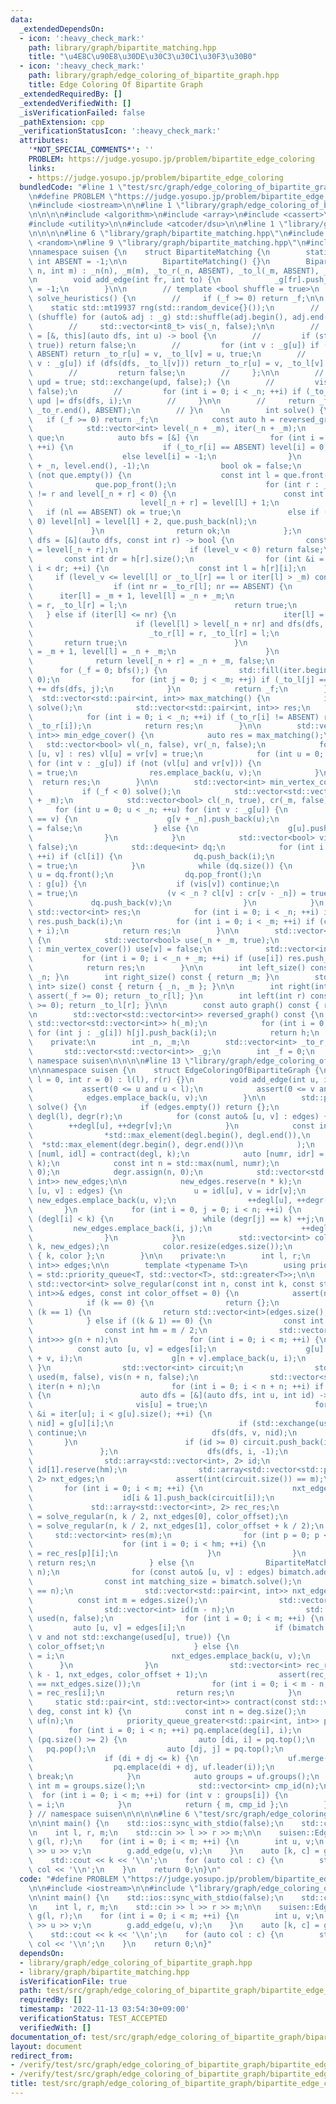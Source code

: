 ```yaml
---
data:
  _extendedDependsOn:
  - icon: ':heavy_check_mark:'
    path: library/graph/bipartite_matching.hpp
    title: "\u4E8C\u90E8\u30DE\u30C3\u30C1\u30F3\u30B0"
  - icon: ':heavy_check_mark:'
    path: library/graph/edge_coloring_of_bipartite_graph.hpp
    title: Edge Coloring Of Bipartite Graph
  _extendedRequiredBy: []
  _extendedVerifiedWith: []
  _isVerificationFailed: false
  _pathExtension: cpp
  _verificationStatusIcon: ':heavy_check_mark:'
  attributes:
    '*NOT_SPECIAL_COMMENTS*': ''
    PROBLEM: https://judge.yosupo.jp/problem/bipartite_edge_coloring
    links:
    - https://judge.yosupo.jp/problem/bipartite_edge_coloring
  bundledCode: "#line 1 \"test/src/graph/edge_coloring_of_bipartite_graph/bipartite_edge_coloring.test.cpp\"\
    \n#define PROBLEM \"https://judge.yosupo.jp/problem/bipartite_edge_coloring\"\n\
    \n#include <iostream>\n\n#line 1 \"library/graph/edge_coloring_of_bipartite_graph.hpp\"\
    \n\n\n\n#include <algorithm>\n#include <array>\n#include <cassert>\n#include <queue>\n\
    #include <utility>\n\n#include <atcoder/dsu>\n\n#line 1 \"library/graph/bipartite_matching.hpp\"\
    \n\n\n\n#line 6 \"library/graph/bipartite_matching.hpp\"\n#include <deque>\n#include\
    \ <random>\n#line 9 \"library/graph/bipartite_matching.hpp\"\n#include <vector>\n\
    \nnamespace suisen {\n    struct BipartiteMatching {\n        static constexpr\
    \ int ABSENT = -1;\n\n        BipartiteMatching() {}\n        BipartiteMatching(int\
    \ n, int m) : _n(n), _m(m), _to_r(_n, ABSENT), _to_l(_m, ABSENT), _g(n + m) {}\n\
    \n        void add_edge(int fr, int to) {\n            _g[fr].push_back(to), _f\
    \ = -1;\n        }\n\n        // template <bool shuffle = true>\n        // int\
    \ solve_heuristics() {\n        //     if (_f >= 0) return _f;\n\n        // \
    \    static std::mt19937 rng(std::random_device{}());\n        //     if constexpr\
    \ (shuffle) for (auto& adj : _g) std::shuffle(adj.begin(), adj.end(), rng);\n\n\
    \        //     std::vector<int8_t> vis(_n, false);\n\n        //     auto dfs\
    \ = [&, this](auto dfs, int u) -> bool {\n        //         if (std::exchange(vis[u],\
    \ true)) return false;\n        //         for (int v : _g[u]) if (_to_l[v] ==\
    \ ABSENT) return _to_r[u] = v, _to_l[v] = u, true;\n        //         for (int\
    \ v : _g[u]) if (dfs(dfs, _to_l[v])) return _to_r[u] = v, _to_l[v] = u, true;\n\
    \        //         return false;\n        //     };\n\n        //     for (bool\
    \ upd = true; std::exchange(upd, false);) {\n        //         vis.assign(_n,\
    \ false);\n        //         for (int i = 0; i < _n; ++i) if (_to_r[i] == ABSENT)\
    \ upd |= dfs(dfs, i);\n        //     }\n\n        //     return _f = _n - std::count(_to_r.begin(),\
    \ _to_r.end(), ABSENT);\n        // }\n    \n        int solve() {\n         \
    \   if (_f >= 0) return _f;\n            const auto h = reversed_graph();\n\n\
    \            std::vector<int> level(_n + _m), iter(_n + _m);\n            std::deque<int>\
    \ que;\n            auto bfs = [&] {\n                for (int i = 0; i < _n;\
    \ ++i) {\n                    if (_to_r[i] == ABSENT) level[i] = 0, que.push_back(i);\n\
    \                    else level[i] = -1;\n                }\n                std::fill(level.begin()\
    \ + _n, level.end(), -1);\n                bool ok = false;\n                while\
    \ (not que.empty()) {\n                    const int l = que.front();\n      \
    \              que.pop_front();\n                    for (int r : _g[l]) if (_to_r[l]\
    \ != r and level[_n + r] < 0) {\n                        const int nl = _to_l[r];\n\
    \                        level[_n + r] = level[l] + 1;\n                     \
    \   if (nl == ABSENT) ok = true;\n                        else if (level[nl] <\
    \ 0) level[nl] = level[l] + 2, que.push_back(nl);\n                    }\n   \
    \             }\n                return ok;\n            };\n            auto\
    \ dfs = [&](auto dfs, const int r) -> bool {\n                const int level_v\
    \ = level[_n + r];\n                if (level_v < 0) return false;\n         \
    \       const int dr = h[r].size();\n                for (int &i = iter[_n + r];\
    \ i < dr; ++i) {\n                    const int l = h[r][i];\n               \
    \     if (level_v <= level[l] or _to_l[r] == l or iter[l] > _m) continue;\n  \
    \                  if (int nr = _to_r[l]; nr == ABSENT) {\n                  \
    \      iter[l] = _m + 1, level[l] = _n + _m;\n                        _to_r[l]\
    \ = r, _to_l[r] = l;\n                        return true;\n                 \
    \   } else if (iter[l] <= nr) {\n                        iter[l] = nr + 1;\n \
    \                       if (level[l] > level[_n + nr] and dfs(dfs, nr)) {\n  \
    \                          _to_r[l] = r, _to_l[r] = l;\n                     \
    \       return true;\n                        }\n                        iter[l]\
    \ = _m + 1, level[l] = _n + _m;\n                    }\n                }\n  \
    \              return level[_n + r] = _n + _m, false;\n            };\n      \
    \      for (_f = 0; bfs();) {\n                std::fill(iter.begin(), iter.end(),\
    \ 0);\n                for (int j = 0; j < _m; ++j) if (_to_l[j] == ABSENT) _f\
    \ += dfs(dfs, j);\n            }\n            return _f;\n        }\n\n      \
    \  std::vector<std::pair<int, int>> max_matching() {\n            if (_f < 0)\
    \ solve();\n            std::vector<std::pair<int, int>> res;\n            res.reserve(_f);\n\
    \            for (int i = 0; i < _n; ++i) if (_to_r[i] != ABSENT) res.emplace_back(i,\
    \ _to_r[i]);\n            return res;\n        }\n\n        std::vector<std::pair<int,\
    \ int>> min_edge_cover() {\n            auto res = max_matching();\n         \
    \   std::vector<bool> vl(_n, false), vr(_n, false);\n            for (const auto&\
    \ [u, v] : res) vl[u] = vr[v] = true;\n            for (int u = 0; u < _n; ++u)\
    \ for (int v : _g[u]) if (not (vl[u] and vr[v])) {\n                vl[u] = vr[v]\
    \ = true;\n                res.emplace_back(u, v);\n            }\n          \
    \  return res;\n        }\n\n        std::vector<int> min_vertex_cover() {\n \
    \           if (_f < 0) solve();\n            std::vector<std::vector<int>> g(_n\
    \ + _m);\n            std::vector<bool> cl(_n, true), cr(_m, false);\n       \
    \     for (int u = 0; u < _n; ++u) for (int v : _g[u]) {\n                if (_to_r[u]\
    \ == v) {\n                    g[v + _n].push_back(u);\n                    cl[u]\
    \ = false;\n                } else {\n                    g[u].push_back(v + _n);\n\
    \                }\n            }\n            std::vector<bool> vis(_n + _m,\
    \ false);\n            std::deque<int> dq;\n            for (int i = 0; i < _n;\
    \ ++i) if (cl[i]) {\n                dq.push_back(i);\n                vis[i]\
    \ = true;\n            }\n            while (dq.size()) {\n                int\
    \ u = dq.front();\n                dq.pop_front();\n                for (int v\
    \ : g[u]) {\n                    if (vis[v]) continue;\n                    vis[v]\
    \ = true;\n                    (v < _n ? cl[v] : cr[v - _n]) = true;\n       \
    \             dq.push_back(v);\n                }\n            }\n           \
    \ std::vector<int> res;\n            for (int i = 0; i < _n; ++i) if (not cl[i])\
    \ res.push_back(i);\n            for (int i = 0; i < _m; ++i) if (cr[i]) res.push_back(_n\
    \ + i);\n            return res;\n        }\n\n        std::vector<int> max_independent_set()\
    \ {\n            std::vector<bool> use(_n + _m, true);\n            for (int v\
    \ : min_vertex_cover()) use[v] = false;\n            std::vector<int> res;\n \
    \           for (int i = 0; i < _n + _m; ++i) if (use[i]) res.push_back(i);\n\
    \            return res;\n        }\n\n        int left_size() const { return\
    \ _n; }\n        int right_size() const { return _m; }\n        std::pair<int,\
    \ int> size() const { return { _n, _m }; }\n\n        int right(int l) const {\
    \ assert(_f >= 0); return _to_r[l]; }\n        int left(int r) const { assert(_f\
    \ >= 0); return _to_l[r]; }\n\n        const auto graph() const { return _g; }\n\
    \n        std::vector<std::vector<int>> reversed_graph() const {\n           \
    \ std::vector<std::vector<int>> h(_m);\n            for (int i = 0; i < _n; ++i)\
    \ for (int j : _g[i]) h[j].push_back(i);\n            return h;\n        }\n\n\
    \    private:\n        int _n, _m;\n        std::vector<int> _to_r, _to_l;\n \
    \       std::vector<std::vector<int>> _g;\n        int _f = 0;\n    };\n\n} //\
    \ namespace suisen\n\n\n\n#line 13 \"library/graph/edge_coloring_of_bipartite_graph.hpp\"\
    \n\nnamespace suisen {\n    struct EdgeColoringOfBipartiteGraph {\n        EdgeColoringOfBipartiteGraph(int\
    \ l = 0, int r = 0) : l(l), r(r) {}\n        void add_edge(int u, int v) {\n \
    \           assert(0 <= u and u < l);\n            assert(0 <= v and v < r);\n\
    \            edges.emplace_back(u, v);\n        }\n\n        std::pair<int, std::vector<int>>\
    \ solve() {\n            if (edges.empty()) return {};\n            std::vector<int>\
    \ degl(l), degr(r);\n            for (const auto& [u, v] : edges) {\n        \
    \        ++degl[u], ++degr[v];\n            }\n            const int k = std::max(\n\
    \                *std::max_element(degl.begin(), degl.end()),\n              \
    \  *std::max_element(degr.begin(), degr.end())\n            );\n            auto\
    \ [numl, idl] = contract(degl, k);\n            auto [numr, idr] = contract(degr,\
    \ k);\n            const int n = std::max(numl, numr);\n            degl.assign(n,\
    \ 0);\n            degr.assign(n, 0);\n            std::vector<std::pair<int,\
    \ int>> new_edges;\n\n            new_edges.reserve(n * k);\n            for (auto\
    \ [u, v] : edges) {\n                u = idl[u], v = idr[v];\n               \
    \ new_edges.emplace_back(u, v);\n                ++degl[u], ++degr[v];\n     \
    \       }\n            for (int i = 0, j = 0; i < n; ++i) {\n                while\
    \ (degl[i] < k) {\n                    while (degr[j] == k) ++j;\n           \
    \         new_edges.emplace_back(i, j);\n                    ++degl[i], ++degr[j];\n\
    \                }\n            }\n            std::vector<int> color = solve_regular(n,\
    \ k, new_edges);\n            color.resize(edges.size());\n            return\
    \ { k, color };\n        }\n\n    private:\n        int l, r;\n        std::vector<std::pair<int,\
    \ int>> edges;\n\n        template <typename T>\n        using priority_queue_greater\
    \ = std::priority_queue<T, std::vector<T>, std::greater<T>>;\n\n        static\
    \ std::vector<int> solve_regular(const int n, const int k, const std::vector<std::pair<int,\
    \ int>>& edges, const int color_offset = 0) {\n            assert(n * k == int(edges.size()));\n\
    \            if (k == 0) {\n                return {};\n            } else if\
    \ (k == 1) {\n                return std::vector<int>(edges.size(), color_offset);\n\
    \            } else if ((k & 1) == 0) {\n                const int m = edges.size();\n\
    \                const int hm = m / 2;\n                std::vector<std::vector<std::pair<int,\
    \ int>>> g(n + n);\n                for (int i = 0; i < m; ++i) {\n          \
    \          const auto [u, v] = edges[i];\n                    g[u].emplace_back(n\
    \ + v, i);\n                    g[n + v].emplace_back(u, i);\n               \
    \ }\n                std::vector<int> circuit;\n                std::vector<int8_t>\
    \ used(m, false), vis(n + n, false);\n                std::vector<std::size_t>\
    \ iter(n + n);\n                for (int i = 0; i < n + n; ++i) if (not vis[i])\
    \ {\n                    auto dfs = [&](auto dfs, int u, int id) -> void {\n \
    \                       vis[u] = true;\n                        for (std::size_t\
    \ &i = iter[u]; i < g[u].size(); ++i) {\n                            auto [v,\
    \ nid] = g[u][i];\n                            if (std::exchange(used[nid], true))\
    \ continue;\n                            dfs(dfs, v, nid);\n                 \
    \       }\n                        if (id >= 0) circuit.push_back(id);\n     \
    \               };\n                    dfs(dfs, i, -1);\n                }\n\
    \                std::array<std::vector<int>, 2> id;\n                id[0].reserve(hm),\
    \ id[1].reserve(hm);\n                std::array<std::vector<std::pair<int, int>>,\
    \ 2> nxt_edges;\n                assert(int(circuit.size()) == m);\n         \
    \       for (int i = 0; i < m; ++i) {\n                    nxt_edges[i & 1].push_back(edges[circuit[i]]);\n\
    \                    id[i & 1].push_back(circuit[i]);\n                }\n   \
    \             std::array<std::vector<int>, 2> rec_res;\n                rec_res[0]\
    \ = solve_regular(n, k / 2, nxt_edges[0], color_offset);\n                rec_res[1]\
    \ = solve_regular(n, k / 2, nxt_edges[1], color_offset + k / 2);\n           \
    \     std::vector<int> res(m);\n                for (int p = 0; p < 2; ++p) {\n\
    \                    for (int i = 0; i < hm; ++i) {\n                        res[id[p][i]]\
    \ = rec_res[p][i];\n                    }\n                }\n               \
    \ return res;\n            } else {\n                BipartiteMatching bimatch(n,\
    \ n);\n                for (const auto& [u, v] : edges) bimatch.add_edge(u, v);\n\
    \                const int matching_size = bimatch.solve();\n                assert(matching_size\
    \ == n);\n                std::vector<std::pair<int, int>> nxt_edges;\n      \
    \          const int m = edges.size();\n                std::vector<int> res(m);\n\
    \                std::vector<int> id(m - n);\n                std::vector<int8_t>\
    \ used(n, false);\n                for (int i = 0; i < m; ++i) {\n           \
    \         auto [u, v] = edges[i];\n                    if (bimatch.right(u) ==\
    \ v and not std::exchange(used[u], true)) {\n                        res[i] =\
    \ color_offset;\n                    } else {\n                        id[nxt_edges.size()]\
    \ = i;\n                        nxt_edges.emplace_back(u, v);\n              \
    \      }\n                }\n                std::vector<int> rec_res = solve_regular(n,\
    \ k - 1, nxt_edges, color_offset + 1);\n                assert(rec_res.size()\
    \ == nxt_edges.size());\n                for (int i = 0; i < m - n; ++i) res[id[i]]\
    \ = rec_res[i];\n                return res;\n            }\n        }\n\n   \
    \     static std::pair<int, std::vector<int>> contract(const std::vector<int>&\
    \ deg, const int k) {\n            const int n = deg.size();\n            atcoder::dsu\
    \ uf(n);\n            priority_queue_greater<std::pair<int, int>> pq{};\n    \
    \        for (int i = 0; i < n; ++i) pq.emplace(deg[i], i);\n            while\
    \ (pq.size() >= 2) {\n                auto [di, i] = pq.top();\n             \
    \   pq.pop();\n                auto [dj, j] = pq.top();\n                pq.pop();\n\
    \                if (di + dj <= k) {\n                    uf.merge(i, j);\n  \
    \                  pq.emplace(di + dj, uf.leader(i));\n                } else\
    \ break;\n            }\n            auto groups = uf.groups();\n            const\
    \ int m = groups.size();\n            std::vector<int> cmp_id(n);\n          \
    \  for (int i = 0; i < m; ++i) for (int v : groups[i]) {\n                cmp_id[v]\
    \ = i;\n            }\n            return { m, cmp_id };\n        }\n    };\n\
    } // namespace suisen\n\n\n\n#line 6 \"test/src/graph/edge_coloring_of_bipartite_graph/bipartite_edge_coloring.test.cpp\"\
    \n\nint main() {\n    std::ios::sync_with_stdio(false);\n    std::cin.tie(nullptr);\n\
    \n    int l, r, m;\n    std::cin >> l >> r >> m;\n\n    suisen::EdgeColoringOfBipartiteGraph\
    \ g(l, r);\n    for (int i = 0; i < m; ++i) {\n        int u, v;\n        std::cin\
    \ >> u >> v;\n        g.add_edge(u, v);\n    }\n    auto [k, c] = g.solve();\n\
    \    std::cout << k << '\\n';\n    for (auto col : c) {\n        std::cout <<\
    \ col << '\\n';\n    }\n    return 0;\n}\n"
  code: "#define PROBLEM \"https://judge.yosupo.jp/problem/bipartite_edge_coloring\"\
    \n\n#include <iostream>\n\n#include \"library/graph/edge_coloring_of_bipartite_graph.hpp\"\
    \n\nint main() {\n    std::ios::sync_with_stdio(false);\n    std::cin.tie(nullptr);\n\
    \n    int l, r, m;\n    std::cin >> l >> r >> m;\n\n    suisen::EdgeColoringOfBipartiteGraph\
    \ g(l, r);\n    for (int i = 0; i < m; ++i) {\n        int u, v;\n        std::cin\
    \ >> u >> v;\n        g.add_edge(u, v);\n    }\n    auto [k, c] = g.solve();\n\
    \    std::cout << k << '\\n';\n    for (auto col : c) {\n        std::cout <<\
    \ col << '\\n';\n    }\n    return 0;\n}"
  dependsOn:
  - library/graph/edge_coloring_of_bipartite_graph.hpp
  - library/graph/bipartite_matching.hpp
  isVerificationFile: true
  path: test/src/graph/edge_coloring_of_bipartite_graph/bipartite_edge_coloring.test.cpp
  requiredBy: []
  timestamp: '2022-11-13 03:54:30+09:00'
  verificationStatus: TEST_ACCEPTED
  verifiedWith: []
documentation_of: test/src/graph/edge_coloring_of_bipartite_graph/bipartite_edge_coloring.test.cpp
layout: document
redirect_from:
- /verify/test/src/graph/edge_coloring_of_bipartite_graph/bipartite_edge_coloring.test.cpp
- /verify/test/src/graph/edge_coloring_of_bipartite_graph/bipartite_edge_coloring.test.cpp.html
title: test/src/graph/edge_coloring_of_bipartite_graph/bipartite_edge_coloring.test.cpp
---
```

